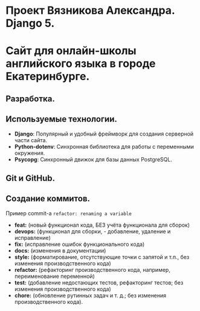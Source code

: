 # Проект Вязникова Александра. Django 5.
# Сайт для онлайн-школы английского языка в городе Екатеринбурге.


## Разработка.

## Используемые технологии.
- **Django**: Популярный и удобный фреймворк для создания серверной части сайта.
- **Python-dotenv**: Синхронная библиотека для работы с переменными окружения.
- **Psycopg**: Синхронный движок для базы данных PostgreSQL.

## Git и GitHub.

## Создание коммитов.
Пример commit-a `refactor: renaming a variable`

- **feat:** (новый функционал кода, БЕЗ учёта функционала для сборок)
- **devops:** (функционал для сборки, - добавление, удаление и исправление)
- **fix:** (исправление ошибок функционального кода)
- **docs:** (изменения в документации)
- **style:** (форматирование, отсутствующие точки с запятой и т.п., без изменения производственного кода)
- **refactor:** (рефакторинг производственного кода, например, переименование переменной)
- **test:** (добавление недостающих тестов, рефакторинг тестов; без изменения производственного кода)
- **chore:** (обновление рутинных задач и т. д.; без изменения производственного кода). 
